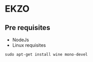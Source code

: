# EKZO

## Pre requisites

* NodeJs
* Linux requisites

```
sudo apt-get install wine mono-devel
```



